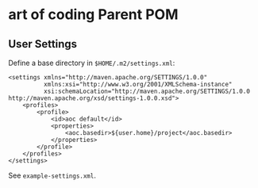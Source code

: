 # art of coding Parent POM

## User Settings

Define a base directory in `$HOME/.m2/settings.xml`:

    <settings xmlns="http://maven.apache.org/SETTINGS/1.0.0"
              xmlns:xsi="http://www.w3.org/2001/XMLSchema-instance"
              xsi:schemaLocation="http://maven.apache.org/SETTINGS/1.0.0 http://maven.apache.org/xsd/settings-1.0.0.xsd">
        <profiles>
            <profile>
                <id>aoc default</id>
                <properties>
                    <aoc.basedir>${user.home}/project</aoc.basedir>
                </properties>
            </profile>
        </profiles>
    </settings>


See `example-settings.xml`.
